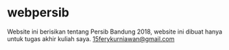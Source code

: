 # webpersib
Website ini berisikan tentang Persib Bandung 2018, website ini dibuat hanya untuk tugas akhir kuliah saya.
 15ferykurniawan@gmail.com
